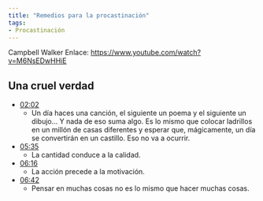 ```yaml
---
title: "Remedios para la procastinación"
tags:
- Procastinación
---
```


Campbell Walker
Enlace: https://www.youtube.com/watch?v=M6NsEDwHHiE

## Una cruel verdad
- [02:02](https://www.youtube.com/watch?v=M6NsEDwHHiE#t=122) 
	- Un día haces una canción, el siguiente un poema y el siguiente un dibujo... Y nada de eso suma algo.
	  Es lo mismo que colocar ladrillos en un millón de casas diferentes y esperar que, mágicamente, un día se convertirán en un castillo.
	  Eso no va a ocurrir.
- [05:35](https://www.youtube.com/watch?v=M6NsEDwHHiE#t=335) 
	- La cantidad conduce a la calidad.
- [06:16](https://www.youtube.com/watch?v=M6NsEDwHHiE#t=376) 
	- La acción precede a la motivación.
- [06:42](https://www.youtube.com/watch?v=M6NsEDwHHiE#t=402) 
	- Pensar en muchas cosas no es lo mismo que hacer muchas cosas.
